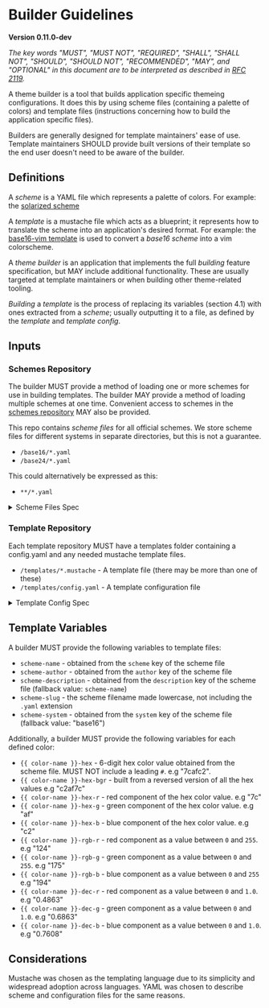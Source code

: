 # Builder Guidelines
**Version 0.11.0-dev**

*The key words "MUST", "MUST NOT", "REQUIRED", "SHALL", "SHALL NOT", "SHOULD",
"SHOULD NOT", "RECOMMENDED",  "MAY", and "OPTIONAL" in this document are to be
interpreted as described in [RFC 2119](https://datatracker.ietf.org/doc/html/rfc2119).*

A theme builder is a tool that builds application specific themeing configurations. It does this by using scheme files (containing a palette of colors) and template files (instructions concerning how to build the application specific files).

Builders are generally designed for template maintainers' ease of use. Template maintainers SHOULD provide built versions of their template so the end user doesn't need to be aware of the builder.

## Definitions

A _scheme_ is a YAML file which represents a palette of colors. For
example: the [solarized
scheme](https://github.com/base16-project/base16-schemes/blob/main/solarized-dark.yaml)

A _template_ is a mustache file which acts as a blueprint; it represents
how to translate the scheme into an application's desired format. For example: the [base16-vim
template](https://github.com/base16-project/base16-vim/blob/main/templates/default.mustache)
is used to convert a _base16 scheme_ into a vim colorscheme.

A _theme builder_ is an application that implements the full _building_
feature specification, but MAY include additional functionality. These are
usually targeted at template maintainers or when building other theme-related tooling.

_Building_ a _template_ is the process of replacing its variables (section 4.1)
with ones extracted from a _scheme_; usually outputting it to a file, as
defined by the _template_ and _template config_.

## Inputs

### Schemes Repository

The builder MUST provide a method of loading one or more schemes for use in building templates. The builder MAY provide a method of loading multiple schemes at one time. Convenient access to schemes in the [schemes repository](https://github.com/base16-project/base16-schemes) MAY also be provided.

This repo contains _scheme files_ for all official schemes. We store scheme files for different systems in separate directories, but this is not a guarantee.

- `/base16/*.yaml`
- `/base24/*.yaml`

This could alternatively be expressed as this:

- `**/*.yaml`

<details>
  <summary>Scheme Files Spec</summary>

Scheme files have the following structure:

    scheme: "Scheme Name"
    author: "Scheme Author"
    description: "a short description of the scheme"
    system: base17
    palette:
      base00: "#000000"
      base01: "#111111"
      base02: "#222222"
      base03: "#333333"
      base04: "#444444"
      base05: "#555555"
      base06: "#666666"
      base07: "#777777"
      base08: "#888888"
      base09: "#999999"
      base0A: "#aaaaaa"
      base0B: "#bbbbbb"
      base0C: "#cccccc"
      base0D: "#dddddd"
      base0E: "#eeeeee"
      base0F: "#ffffff"

- Hexadecimal color values MUST be preceded by a "#".
- Hexadecimal color values are case insensitive.
- If `system` is not provided the builder will assume `base16`. (note: `base16` is not a valid system to specify though since the base16 spec itself does not allow for a `system` key)
- In previous versions of the spec, all the base16 colors were defined as top-level keys, so builders SHOULD support old style base16 schemes as well.

</details>

### Template Repository

Each template repository MUST have a templates folder containing a config.yaml and any needed mustache template files.

- `/templates/*.mustache` - A template file (there may be more than one of these)
- `/templates/config.yaml` - A template configuration file

<details>
  <summary>Template Config Spec</summary>

These files have the following structure:

    default:
      supported-systems: [base16]
      filename: "output-directory-name/{{ scheme-system }}-{{ scheme-slug }}.file-extension"

    additional:
      extension: .another-extension
      output: output-directory-name

This example specifies that a Builder is to parse two template files: `templates/default.mustache` and `templates/additional.mustache`.

`filename` defines a mustache template which returns a filename relative to the template repository's root directory. All the [template variables](#template-variables) listed below are available.

`extension` and `output` are legacy options and SHOULD NOT be used by templates. If `filename` is not specified, the output filename will be `{{ output }}/{{ scheme-system }}-{{ scheme-slug }}.{{ extension }}` and will also be relative to the template repository's root directory.

As an example, the above config will output the following files for the `base16` `default-dark` color scheme:

- `output-directory-name/base16-default-dark.file-extension`, built from `default.mustache`
- `output-directory-name/base16-default-dark.another-extension`, built from `additional.mustache`.

</details>

## Template Variables

A builder MUST provide the following variables to template files:

- `scheme-name` - obtained from the `scheme` key of the scheme file
- `scheme-author` - obtained from the `author` key of the scheme file
- `scheme-description` - obtained from the `description` key of the scheme file (fallback value: `scheme-name`)
- `scheme-slug` - the scheme filename made lowercase, not including the `.yaml` extension
- `scheme-system` - obtained from the `system` key of the scheme file (fallback value: "base16")

Additionally, a builder MUST provide the following variables for each defined color:

- `{{ color-name }}-hex` - 6-digit hex color value obtained from the scheme file. MUST NOT include a leading `#`. e.g "7cafc2".
- `{{ color-name }}-hex-bgr` - built from a reversed version of all the hex values e.g "c2af7c"
- `{{ color-name }}-hex-r` - red component of the hex color value. e.g "7c"
- `{{ color-name }}-hex-g` - green component of the hex color value. e.g "af"
- `{{ color-name }}-hex-b` - blue component of the hex color value. e.g "c2"
- `{{ color-name }}-rgb-r` - red component as a value between `0` and `255`. e.g "124"
- `{{ color-name }}-rgb-g` - green component as a value between `0` and `255`. e.g "175"
- `{{ color-name }}-rgb-b` - blue component as a value between `0` and `255` e.g "194"
- `{{ color-name }}-dec-r` - red component as a value between `0` and `1.0`. e.g "0.4863"
- `{{ color-name }}-dec-g` - green component as a value between `0` and `1.0`. e.g "0.6863"
- `{{ color-name }}-dec-b` - blue component as a value between `0` and `1.0`. e.g "0.7608"

## Considerations

Mustache was chosen as the templating language due to its simplicity and widespread adoption across languages. YAML was chosen to describe scheme and configuration files for the same reasons.
